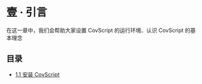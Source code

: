 # 壹 · 引言
在这一章中，我们会帮助大家设置 CovScript 的运行环境、认识 CovScript 的基本理念
## 目录
 + [1.1 安装 CovScript](./install.md)
